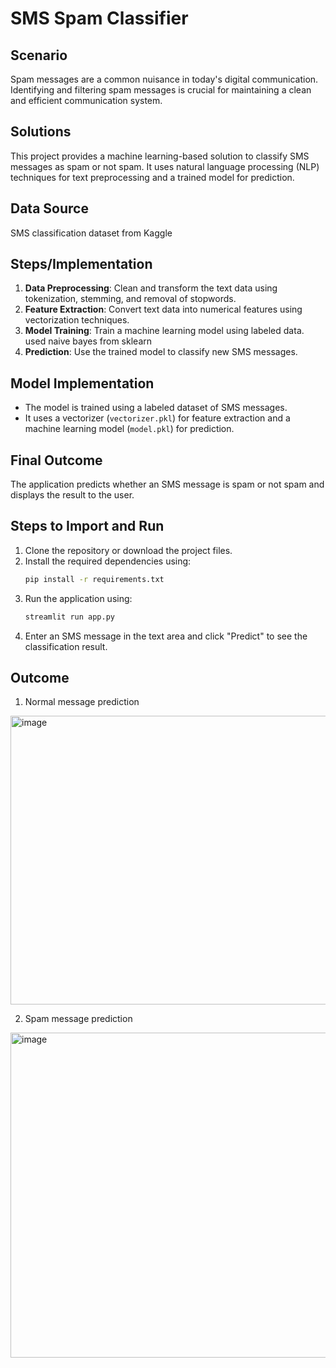 # SMS Spam Classifier

## Scenario
Spam messages are a common nuisance in today's digital communication. Identifying and filtering spam messages is crucial for maintaining a clean and efficient communication system.

## Solutions
This project provides a machine learning-based solution to classify SMS messages as spam or not spam. It uses natural language processing (NLP) techniques for text preprocessing and a trained model for prediction.

## Data Source
SMS classification dataset from Kaggle 

## Steps/Implementation
1. **Data Preprocessing**: Clean and transform the text data using tokenization, stemming, and removal of stopwords.
2. **Feature Extraction**: Convert text data into numerical features using vectorization techniques.
3. **Model Training**: Train a machine learning model using labeled data. used naive bayes from sklearn
4. **Prediction**: Use the trained model to classify new SMS messages.

## Model Implementation
- The model is trained using a labeled dataset of SMS messages.
- It uses a vectorizer (`vectorizer.pkl`) for feature extraction and a machine learning model (`model.pkl`) for prediction.

## Final Outcome
The application predicts whether an SMS message is spam or not spam and displays the result to the user.

## Steps to Import and Run
1. Clone the repository or download the project files.
2. Install the required dependencies using:
   ```bash
   pip install -r requirements.txt
   ```
3. Run the application using:
   ```bash
   streamlit run app.py
   ```
4. Enter an SMS message in the text area and click "Predict" to see the classification result.

## Outcome
1. Normal message prediction
<img width="1002" height="462" alt="image" src="https://github.com/user-attachments/assets/dd55945f-3967-4be2-98f5-27f25cc7f0b7" />

2. Spam message prediction
<img width="986" height="520" alt="image" src="https://github.com/user-attachments/assets/34e90c21-7eca-400c-b986-4057a137a071" />
